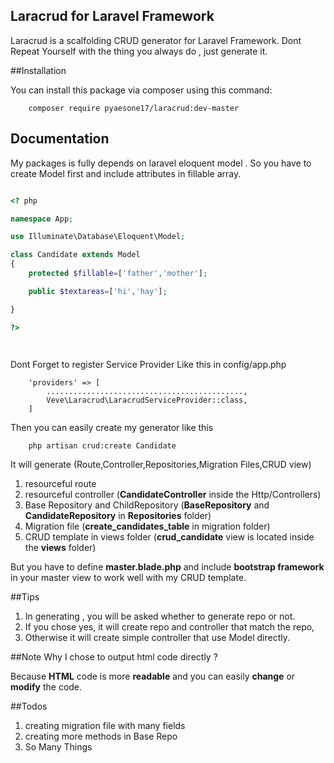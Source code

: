

## Laracrud for Laravel Framework

Laracrud is a scalfolding CRUD generator for Laravel Framework.
Dont Repeat Yourself with the thing you always do , just generate it.

##Installation

You can install this package via composer using this command:

```
	composer require pyaesone17/laracrud:dev-master	
```

## Documentation

My packages is fully depends on laravel eloquent model .
So you have to create Model first and include attributes in fillable array.

```php

<? php

namespace App;

use Illuminate\Database\Eloquent\Model;

class Candidate extends Model
{
 	protected $fillable=['father','mother'];   

 	public $textareas=['hi','hay'];

}

?>

	
```

Dont Forget to register Service Provider Like this in config/app.php


```
    'providers' => [
    	............................................,
    	Veve\Laracrud\LaracrudServiceProvider::class,
    ]

```



Then you can easily create my generator like this

```
	php artisan crud:create Candidate

```

It will generate (Route,Controller,Repositories,Migration Files,CRUD view)

1. resourceful route 
2. resourceful controller (**CandidateController** inside the Http/Controllers)
3. Base Repository and ChildRepository (**BaseRepository** and **CandidateRepository** in **Repositories** folder)
4. Migration file (**create_candidates_table** in migration folder)
5. CRUD template in views folder (**crud_candidate** view is located inside the **views** folder)

But you have to define **master.blade.php** and include **bootstrap framework** in your master view to work well with my CRUD template.

##Tips

1. In generating , you will be asked whether to generate repo or not.
2. If you chose yes, it will create repo and controller that match the repo, 
3. Otherwise it will create simple controller that use Model directly.

##Note
Why I chose to output html code directly ?

Because **HTML** code is more **readable** and you can easily **change** or **modify** the code.

##Todos
1. creating migration file with many fields
2. creating more methods in Base Repo
3. So Many Things



